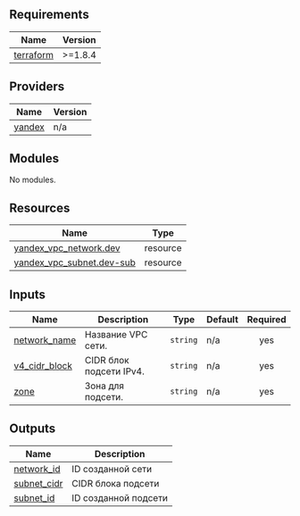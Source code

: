 ## Requirements

| Name | Version |
|------|---------|
| <a name="requirement_terraform"></a> [terraform](#requirement\_terraform) | >=1.8.4 |

## Providers

| Name | Version |
|------|---------|
| <a name="provider_yandex"></a> [yandex](#provider\_yandex) | n/a |

## Modules

No modules.

## Resources

| Name | Type |
|------|------|
| [yandex_vpc_network.dev](https://registry.terraform.io/providers/yandex-cloud/yandex/latest/docs/resources/vpc_network) | resource |
| [yandex_vpc_subnet.dev-sub](https://registry.terraform.io/providers/yandex-cloud/yandex/latest/docs/resources/vpc_subnet) | resource |

## Inputs

| Name | Description | Type | Default | Required |
|------|-------------|------|---------|:--------:|
| <a name="input_network_name"></a> [network\_name](#input\_network\_name) | Название VPC сети. | `string` | n/a | yes |
| <a name="input_v4_cidr_block"></a> [v4\_cidr\_block](#input\_v4\_cidr\_block) | CIDR блок подсети IPv4. | `string` | n/a | yes |
| <a name="input_zone"></a> [zone](#input\_zone) | Зона для подсети. | `string` | n/a | yes |

## Outputs

| Name | Description |
|------|-------------|
| <a name="output_network_id"></a> [network\_id](#output\_network\_id) | ID созданной сети |
| <a name="output_subnet_cidr"></a> [subnet\_cidr](#output\_subnet\_cidr) | CIDR блока подсети |
| <a name="output_subnet_id"></a> [subnet\_id](#output\_subnet\_id) | ID созданной подсети |
